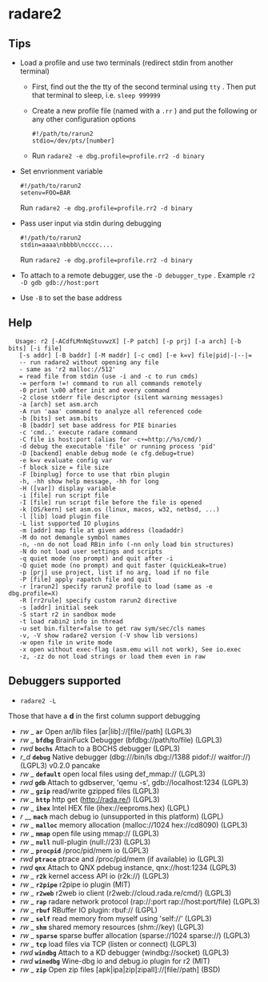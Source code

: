<!-- TITLE: radare2 -->

# radare2

## **Tips**
  - Load a profile and use two terminals (redirect stdin from another terminal)
    - First, find out the the tty of the second terminal using `tty` . Then put that terminal to sleep, i.e. `sleep 999999`
    - Create a new profile file (named with a `.rr` ) and put the following or any other configuration options

          #!/path/to/rarun2
          stdio=/dev/pts/[number]

    - Run `radare2 -e dbg.profile=profile.rr2 -d binary`
  - Set envrionment variable

        #!/path/to/rarun2
        setenv=FOO=BAR

    Run `radare2 -e dbg.profile=profile.rr2 -d binary` 

  - Pass user input via stdin during debugging

        #!/path/to/rarun2
        stdin=aaaa\nbbbb\ncccc....

    Run `radare2 -e dbg.profile=profile.rr2 -d binary` 

  - To attach to a remote debugger, use the `-D debugger_type` . Example `r2 -D gdb gdb://host:port`
  - Use `-B` to set the base address
## Help

      Usage: r2 [-ACdfLMnNqStuvwzX] [-P patch] [-p prj] [-a arch] [-b bits] [-i file]
       [-s addr] [-B baddr] [-M maddr] [-c cmd] [-e k=v] file|pid|-|--|=
       -- run radare2 without opening any file
       - same as 'r2 malloc://512'
       = read file from stdin (use -i and -c to run cmds)
       -= perform !=! command to run all commands remotely
       -0 print \x00 after init and every command
       -2 close stderr file descriptor (silent warning messages)
       -a [arch] set asm.arch
       -A run 'aaa' command to analyze all referenced code
       -b [bits] set asm.bits
       -B [baddr] set base address for PIE binaries
       -c 'cmd..' execute radare command
       -C file is host:port (alias for -c+=http://%s/cmd/)
       -d debug the executable 'file' or running process 'pid'
       -D [backend] enable debug mode (e cfg.debug=true)
       -e k=v evaluate config var
       -f block size = file size
       -F [binplug] force to use that rbin plugin
       -h, -hh show help message, -hh for long
       -H ([var]) display variable
       -i [file] run script file
       -I [file] run script file before the file is opened
       -k [OS/kern] set asm.os (linux, macos, w32, netbsd, ...)
       -l [lib] load plugin file
       -L list supported IO plugins
       -m [addr] map file at given address (loadaddr)
       -M do not demangle symbol names
       -n, -nn do not load RBin info (-nn only load bin structures)
       -N do not load user settings and scripts
       -q quiet mode (no prompt) and quit after -i
       -Q quiet mode (no prompt) and quit faster (quickLeak=true)
       -p [prj] use project, list if no arg, load if no file
       -P [file] apply rapatch file and quit
       -r [rarun2] specify rarun2 profile to load (same as -e dbg.profile=X)
       -R [rr2rule] specify custom rarun2 directive
       -s [addr] initial seek
       -S start r2 in sandbox mode
       -t load rabin2 info in thread
       -u set bin.filter=false to get raw sym/sec/cls names
       -v, -V show radare2 version (-V show lib versions)
       -w open file in write mode
       -x open without exec-flag (asm.emu will not work), See io.exec
       -z, -zz do not load strings or load them even in raw

## Debuggers supported 
   - `radare2 -L`

  Those that have a **d** in the first column support debugging

  - _rw_ _ **`ar`** Open ar/lib files [ar|lib]://[file//path] (LGPL3)
  - _rw_ _ **`bfdbg`** BrainFuck Debugger (bfdbg://path/to/file) (LGPL3)
  - _rwd_ **`bochs`** Attach to a BOCHS debugger (LGPL3)
  - _r_d_ **`debug`** Native debugger (dbg:///bin/ls dbg://1388 pidof:// waitfor://) (LGPL3) v0.2.0 pancake
  - _rw_ _ **`default`** open local files using def_mmap:// (LGPL3)
  - _rwd_ **`gdb`** Attach to gdbserver, 'qemu -s', gdb://localhost:1234 (LGPL3)
  - _rw_ _ **`gzip`** read/write gzipped files (LGPL3)
  - _rw_ _ **`http`** http get (http://rada.re/) (LGPL3)
  - _rw_ _ **`ihex`** Intel HEX file (ihex://eeproms.hex) (LGPL)
  - _r_ __ **`mach`** mach debug io (unsupported in this platform) (LGPL)
  - _rw_ _ **`malloc`** memory allocation (malloc://1024 hex://cd8090) (LGPL3)
  - _rw_ _ **`mmap`** open file using mmap:// (LGPL3)
  - _rw_ _ **`null`** null-plugin (null://23) (LGPL3)
  - _rw_ _ **`procpid`** /proc/pid/mem io (LGPL3)
  - _rwd_ **`ptrace`** ptrace and /proc/pid/mem (if available) io (LGPL3)
  - _rwd_ **`qnx`** Attach to QNX pdebug instance, qnx://host:1234 (LGPL3)
  - _rw_ _ **`r2k`** kernel access API io (r2k://) (LGPL3)
  - _rw_ _ **`r2pipe`** r2pipe io plugin (MIT)
  - _rw_ _ **`r2web`** r2web io client (r2web://cloud.rada.re/cmd/) (LGPL3)
  - _rw_ _ **`rap`** radare network protocol (rap://:port rap://host:port/file) (LGPL3)
  - _rw_ _ **`rbuf`** RBuffer IO plugin: rbuf:// (LGPL)
  - _rw_ _ **`self`** read memory from myself using 'self://' (LGPL3)
  - _rw_ _ **`shm`** shared memory resources (shm://key) (LGPL3)
  - _rw_ _ **`sparse`** sparse buffer allocation (sparse://1024 sparse://) (LGPL3)
  - _rw_ _ **`tcp`** load files via TCP (listen or connect) (LGPL3)
  - _rwd_ **`windbg`** Attach to a KD debugger (windbg://socket) (LGPL3)
  - _rwd_ **`winedbg`** Wine-dbg io and debug.io plugin for r2 (MIT)
  - _rw_ _ **`zip`** Open zip files [apk|ipa|zip|zipall]://[file//path] (BSD)
